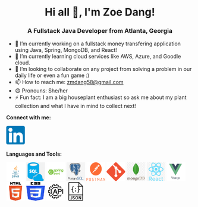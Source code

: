 <h1 align='center'>Hi all 👋, I'm Zoe Dang!</h1>

<h3 align='center'>A Fullstack Java Developer from Atlanta, Georgia</h3>

<ul>
        <li>🔭 I’m currently working on a fullstack money transfering application using Java, Spring, MongoDB, and React!</li>
        <li>🌱 I’m currently learning cloud services like AWS, Azure, and Goodle cloud.</li>
        <li>👯 I’m looking to collaborate on any project from solving a problem in our daily life or even a fun game :)</li>
        <li>📫 How to reach me: <a href="mailto:zmdang58@gmail.com"> zmdang58@gmail.com</a></li>
        <li>😄 Pronouns: She/her</li>
        <li>⚡ Fun fact: I am a big houseplant enthusiast so ask me about my plant collection and what I have in mind to collect next!</li>
</ul>

<strong>Connect with me:</strong>
<p><a href="https://www.linkedin.com/in/zoe-dang/">
        <img src="linkedin.png" alt="LinkedIn" width="50" height="50">
</a></p>

<strong>Languages and Tools:</strong>
<p>
        <img src="/logos/java.jpeg" alt="LinkedIn" width="50" height="50">
        <img src="/logos/sql.png" alt="LinkedIn" width="50" height="50">
        <img src="/logos/springboot.png" alt="LinkedIn" width="50" height="50">
        <img src="/logos/postgres.png" alt="LinkedIn" width="50" height="50">
        <img src="/logos/postman.png" alt="LinkedIn" width="50" height="50">
        <img src="/logos/git.png" alt="LinkedIn" width="50" height="50">
        <img src="/logos/mongo.png" alt="LinkedIn" width="50" height="50">
        <img src="/logos/react.png" alt="LinkedIn" width="50" height="50">
        <img src="/logos/vue.jpeg" alt="LinkedIn" width="50" height="50">
        <img src="/logos/html.png" alt="LinkedIn" width="50" height="50">
        <img src="/logos/css.png" alt="LinkedIn" width="50" height="50">
        <img src="/logos/api.png" alt="LinkedIn" width="50" height="50">
        <img src="/logos/json.png" alt="LinkedIn" width="50" height="50">
</p>
